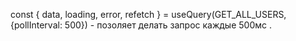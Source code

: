 


  const { data, loading, error, refetch } = useQuery(GET_ALL_USERS, {pollInterval: 500}) - позоляет делать запрос каждые 500мс .
  
